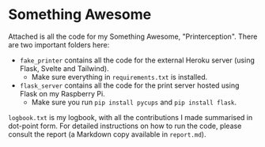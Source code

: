 # Something Awesome

Attached is all the code for my Something Awesome, "Printerception". There are two important folders here:

- `fake_printer` contains all the code for the external Heroku server (using Flask, Svelte and Tailwind).
  - Make sure everything in `requirements.txt` is installed.
- `flask_server` contains all the code for the print server hosted using Flask on my Raspberry Pi.
  - Make sure you run `pip install pycups` and `pip install flask`.

`logbook.txt` is my logbook, with all the contributions I made summarised in dot-point form. For detailed instructions on how to run the code, please consult the report (a Markdown copy available in `report.md`).
